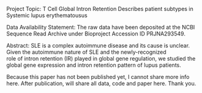 Project Topic: 
  T Cell Global Intron Retention Describes patient subtypes in Systemic lupus erythematousus

Data Availability Statement: 
  The raw data have been deposited at the NCBI Sequence Read Archive under Bioproject Accession ID PRJNA293549.

Abstract: 
  SLE is a complex autoimmune disease and its cause is unclear. Given the autoimmune nature of SLE and the newly-recognized    
  role of intron retention (IR) played in global gene regulation, we studied the global gene expression and intron retention
  pattern of lupus patients. 

Because this paper has not been published yet, I cannot share more info here. After publication, will share all data, code and paper here. Thank you.

